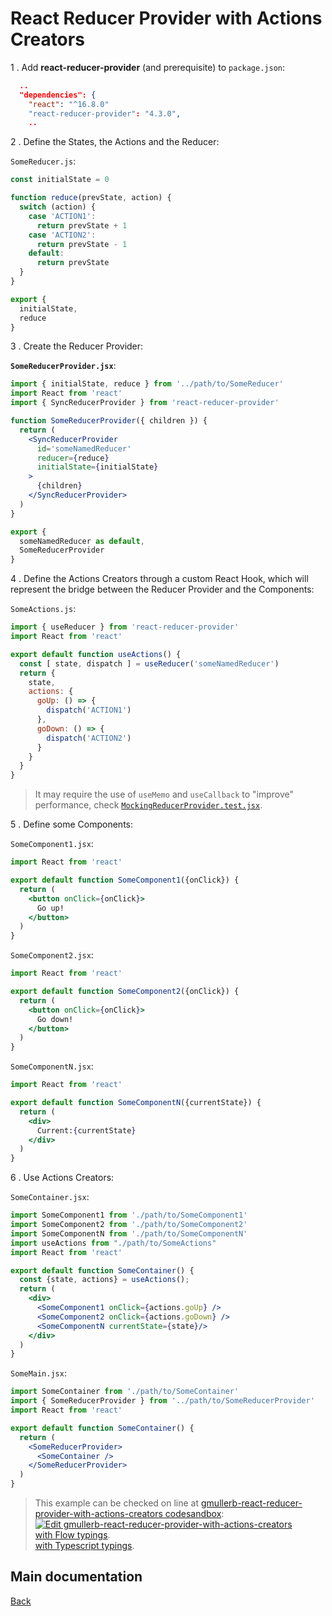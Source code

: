 # React Reducer Provider with Actions Creators

1 . Add **react-reducer-provider** (and prerequisite) to `package.json`:

```json
  ..
  "dependencies": {
    "react": "^16.8.0"
    "react-reducer-provider": "4.3.0",
    ..
```

2 . Define the States, the Actions and the Reducer:

`SomeReducer.js`:

```js
const initialState = 0

function reduce(prevState, action) {
  switch (action) {
    case 'ACTION1':
      return prevState + 1
    case 'ACTION2':
      return prevState - 1
    default:
      return prevState
  }
}

export {
  initialState,
  reduce
}
```

3 . Create the Reducer Provider:

**`SomeReducerProvider.jsx`**:

```jsx
import { initialState, reduce } from '../path/to/SomeReducer'
import React from 'react'
import { SyncReducerProvider } from 'react-reducer-provider'

function SomeReducerProvider({ children }) {
  return (
    <SyncReducerProvider
      id='someNamedReducer'
      reducer={reduce}
      initialState={initialState}
    >
      {children}
    </SyncReducerProvider>
  )
}

export {
  someNamedReducer as default,
  SomeReducerProvider
}
```

4 . Define the Actions Creators through a custom React Hook, which will represent the bridge between the Reducer Provider and the Components:

`SomeActions.js`:

```js
import { useReducer } from 'react-reducer-provider'
import React from 'react'

export default function useActions() {
  const [ state, dispatch ] = useReducer('someNamedReducer')
  return {
    state,
    actions: {
      goUp: () => {
        dispatch('ACTION1')
      },
      goDown: () => {
        dispatch('ACTION2')
      }
    }
  }
}
```

> It may require the use of `useMemo` and `useCallback` to "improve" performance, check [`MockingReducerProvider.test.jsx`](../tests/js/MockingReducerProvider.test.jsx).

5 . Define some Components:

`SomeComponent1.jsx`:

```jsx
import React from 'react'

export default function SomeComponent1({onClick}) {
  return (
    <button onClick={onClick}>
      Go up!
    </button>
  )
}
```

`SomeComponent2.jsx`:

```jsx
import React from 'react'

export default function SomeComponent2({onClick}) {
  return (
    <button onClick={onClick}>
      Go down!
    </button>
  )
}
```

`SomeComponentN.jsx`:

```jsx
import React from 'react'

export default function SomeComponentN({currentState}) {
  return (
    <div>
      Current:{currentState}
    </div>
  )
}
```

6 . Use Actions Creators:

`SomeContainer.jsx`:

```jsx
import SomeComponent1 from './path/to/SomeComponent1'
import SomeComponent2 from './path/to/SomeComponent2'
import SomeComponentN from './path/to/SomeComponentN'
import useActions from "./path/to/SomeActions"
import React from 'react'

export default function SomeContainer() {
  const {state, actions} = useActions();
  return (
    <div>
      <SomeComponent1 onClick={actions.goUp} />
      <SomeComponent2 onClick={actions.goDown} />
      <SomeComponentN currentState={state}/>
    </div>
  )
}
```

`SomeMain.jsx`:

```jsx
import SomeContainer from './path/to/SomeContainer'
import { SomeReducerProvider } from '../path/to/SomeReducerProvider'
import React from 'react'

export default function SomeContainer() {
  return (
    <SomeReducerProvider>
      <SomeContainer />
    </SomeReducerProvider>
  )
}
```

> This example can be checked on line at [gmullerb-react-reducer-provider-with-actions-creators codesandbox](https://codesandbox.io/s/gmullerb-react-reducer-provider-with-actions-creators-dc8li?module=%2Fsrc%2FSomeReducerProvider.jsx):  
[![Edit gmullerb-react-reducer-provider-with-actions-creators](https://codesandbox.io/static/img/play-codesandbox.svg)](https://codesandbox.io/s/gmullerb-react-reducer-provider-with-actions-creators-dc8li?module=%2Fsrc%2FSomeReducerProvider.jsx)  
> [with Flow typings](with-actions-creators-and-flow-typings.md).  
> [with Typescript typings](with-actions-creators-and-ts-typings.md).  

## Main documentation

[Back](../README.md)
